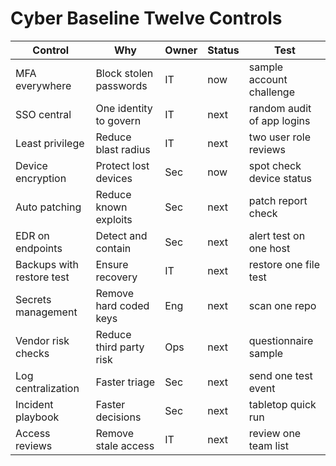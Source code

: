 # Cyber Baseline Twelve Controls
| Control | Why | Owner | Status | Test |
|---|---|---|---|---|
| MFA everywhere | Block stolen passwords | IT | now | sample account challenge |
| SSO central | One identity to govern | IT | next | random audit of app logins |
| Least privilege | Reduce blast radius | IT | next | two user role reviews |
| Device encryption | Protect lost devices | Sec | now | spot check device status |
| Auto patching | Reduce known exploits | Sec | next | patch report check |
| EDR on endpoints | Detect and contain | Sec | next | alert test on one host |
| Backups with restore test | Ensure recovery | IT | next | restore one file test |
| Secrets management | Remove hard coded keys | Eng | next | scan one repo |
| Vendor risk checks | Reduce third party risk | Ops | next | questionnaire sample |
| Log centralization | Faster triage | Sec | next | send one test event |
| Incident playbook | Faster decisions | Sec | next | tabletop quick run |
| Access reviews | Remove stale access | IT | next | review one team list |
